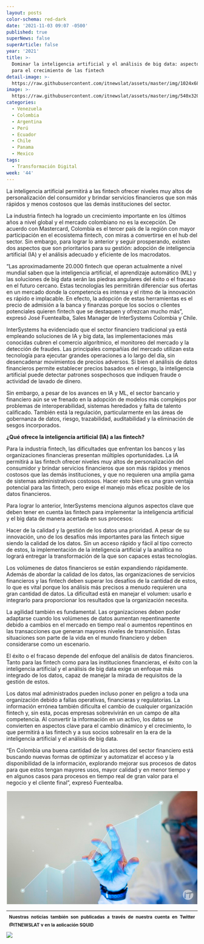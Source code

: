 ```yaml
---
layout: posts
color-schema: red-dark
date: '2021-11-03 09:07 -0500'
published: true
superNews: false
superArticle: false
year: '2021'
title: >-
  Dominar la inteligencia artificial y el análisis de big data: aspectos clave
  para el crecimiento de las fintech
detail-image: >-
  https://raw.githubusercontent.com/itnewslat/assets/master/img/1024x680/analisis-de-data-g.jpg
image: >-
  https://raw.githubusercontent.com/itnewslat/assets/master/img/540x320/analisis-de-data-p.jpg
categories:
  - Venezuela
  - Colombia
  - Argentina
  - Perú
  - Ecuador
  - Chile
  - Panama
  - Mexico
tags:
  - Transformación Digital
week: '44'
---
```

La inteligencia artificial permitirá a las fintech ofrecer niveles muy altos de personalización del consumidor y brindar servicios financieros que son más rápidos y menos costosos que las demás instituciones del sector.

La industria fintech ha logrado un crecimiento importante en los últimos años a nivel global y el mercado colombiano no es la excepción. De acuerdo con Mastercard, Colombia es el tercer país de la región con mayor participación en el ecosistema fintech, con miras a convertirse en el hub del sector. Sin embargo, para lograr lo anterior y seguir prosperando, existen dos aspectos que son prioritarios para su gestión: adopción de inteligencia artificial (IA) y el análisis adecuado y eficiente de los macrodatos. 

“Las aproximadamente 20.000 fintech que operan actualmente a nivel mundial saben que la inteligencia artificial, el aprendizaje automático (ML) y las soluciones de big data serán las piedras angulares del éxito o el fracaso en el futuro cercano. Estas tecnologías les permitirán diferenciar sus ofertas en un mercado donde la competencia es intensa y el ritmo de la innovación es rápido e implacable. En efecto, la adopción de estas herramientas es el precio de admisión a la banca y finanzas porque los socios o clientes potenciales quieren fintech que se destaquen y ofrezcan mucho más”, expresó José Fuentealba, Sales Manager de InterSystems Colombia y Chile.

InterSystems ha evidenciado que el sector financiero tradicional ya está empleando soluciones de IA y big data, las implementaciones más conocidas cubren el comercio algorítmico, el monitoreo del mercado y la detección de fraudes. Las principales compañías del mercado utilizan esta tecnología para ejecutar grandes operaciones a lo largo del día, sin desencadenar movimientos de precios adversos. Si bien el análisis de datos financieros permite establecer precios basados ​​en el riesgo, la inteligencia artificial puede detectar patrones sospechosos que indiquen fraude o actividad de lavado de dinero.

Sin embargo, a pesar de los avances en IA y ML, el sector bancario y financiero aún se ve frenado en la adopción de modelos más complejos por problemas de interoperabilidad, sistemas heredados y falta de talento calificado. También está la regulación, particularmente en las áreas de gobernanza de datos, riesgo, trazabilidad, auditabilidad y la eliminación de sesgos incorporados.

**¿Qué ofrece la inteligencia artificial (IA) a las fintech?**

Para la industria fintech, las dificultades que enfrentan los bancos y las organizaciones financieras presentan múltiples oportunidades. La IA permitirá a las fintech ofrecer niveles muy altos de personalización del consumidor y brindar servicios financieros que son más rápidos y menos costosos que las demás instituciones, y  que no requieren una amplia gama de sistemas administrativos costosos. Hacer esto bien es una gran ventaja potencial para las fintech, pero exige el manejo más eficaz posible de los datos financieros.

Para lograr lo anterior, InterSystems menciona algunos aspectos clave que deben tener en cuenta las fintech para implementar la inteligencia artificial y el big data de manera acertada en sus procesos:

Hacer de la calidad y la gestión de los datos una prioridad. A pesar de su innovación, uno de los desafíos más importantes para las fintech sigue siendo la calidad de los datos. Sin un acceso rápido y fácil al tipo correcto de estos, la implementación de la inteligencia artificial y la analítica no logrará entregar la transformación de la que son capaces estas tecnologías.

Los volúmenes de datos financieros se están expandiendo rápidamente. Además de abordar la calidad de los datos, las organizaciones de servicios financieros y las fintech deben superar los desafíos de la cantidad de estos, lo que es vital porque los análisis más precisos a menudo requieren una gran cantidad de datos. La dificultad está en manejar el volumen: usarlo e integrarlo para proporcionar los resultados que la organización necesita.
 
La agilidad también es fundamental. Las organizaciones deben poder adaptarse cuando los volúmenes de datos aumentan repentinamente debido a cambios en el mercado en tiempo real o aumentos repentinos en las transacciones que generan mayores niveles de transmisión. Estas situaciones son parte de la vida en el mundo financiero y deben considerarse como un escenario.

El éxito o el fracaso depende del enfoque del análisis de datos financieros. Tanto para las fintech como para las instituciones financieras, el éxito con la inteligencia artificial y el análisis de big data exige un enfoque más integrado de los datos, capaz de manejar la mirada de requisitos de la gestión de estos.

Los datos mal administrados pueden incluso poner en peligro a toda una organización debido a fallas operativas, financieras y regulatorias. La información errónea también dificulta el cambio de cualquier organización fintech y, sin esta, pocas empresas sobrevivirán en un campo de alta competencia. Al convertir la información en un activo, los datos se convierten en aspectos clave para el cambio dinámico y el crecimiento, lo que permitirá a las fintech y a sus socios sobresalir en la era de la inteligencia artificial y el análisis de big data.

“En Colombia una buena cantidad de los actores del sector financiero está buscando nuevas formas de optimizar y automatizar el acceso y la disponibilidad de la información, explorando mejorar sus procesos de datos para que estos tengan mayores usos, mayor calidad y en menor tiempo y en algunos casos para procesos en tiempo real de gran valor para el negocio y el cliente final”, expresó Fuentealba.

![](https://raw.githubusercontent.com/itnewslat/assets/master/img/540x320/analisis-de-data-p.jpg)

<table style="height: 42px;" width="569">
<tbody>
<tr>
<td style="text-align: justify;"><sub><strong>Nuestras noticias también son publicadas a través de nuestra cuenta en Twitter <a href="https://twitter.com/itnewslat?lang=es">@ITNEWSLAT</a> y en la aplicación <a href="https://squidapp.co/en/">SQUID</a></strong></sub></td>
</tr>
</tbody>
</table>

<img src="https://tracker.metricool.com/c3po.jpg?hash=56f88a41e39ab42c063cc51676587a04"/>